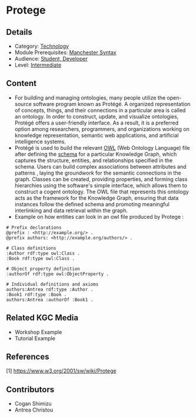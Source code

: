 # Protege
## Details
* Category: [Technology](../categories/Technology.md)
* Module Prerequisites: [Manchester Syntax](../modules/Manchester_Syntax.md)
* Audience: [Student, Developer](../audiences/Student,_Developer.md)
* Level: [Intermediate](../levels/Intermediate.md)

## Content
* For building and managing ontologies, many people utilize the open-source software program known as Protégé. A organized representation of concepts, things, and their connections in a particular area is called an ontology. In order to construct, update, and visualize ontologies, Protégé offers a user-friendly interface. As a result, it is a preferred option among researchers, programmers, and organizations working on knowledge representation, semantic web applications, and artificial intelligence systems.
* Protégé is used to build the relevant [OWL](../modules/OWL.md) (Web Ontology Language) file after defining the [schema](../modules/Schema.org.md) for a particular Knowledge Graph, which captures the structure, entities, and relationships specified in the schema. Users can build complex associations between attributes and patterns , laying the groundwork for the semantic connections in the graph. Classes can be created, providing properties, and forming class hierarchies using the software's simple interface, which allows them to construct a cogent ontology. The OWL file that represents this ontology acts as the framework for the Knowledge Graph, ensuring that data instances follow the defined schema and promoting meaningful interlinking and data retrieval within the graph.
* Example on how entities can look in an owl file produced by Protege :
```
# Prefix declarations
@prefix : <http://example.org/> .
@prefix authors: <http://example.org/authors/> .

# Class definitions
:Author rdf:type owl:Class .
:Book rdf:type owl:Class .

# Object property definition
:authorOf rdf:type owl:ObjectProperty .

# Individual definitions and axioms
authors:Antrea rdf:type :Author .
:Book1 rdf:type :Book .
authors:Antrea :authorOf :Book1 .
```
## Related KGC Media
* Workshop Example
* Tutorial Example

## References
[1] https://www.w3.org/2001/sw/wiki/Protege


## Contributors
* Cogan Shimizu
* Antrea Christou
